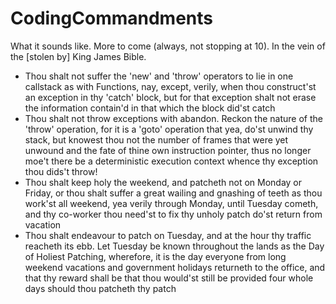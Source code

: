 # CodingCommandments
What it sounds like. More to come (always, not stopping at 10). In the vein of the [stolen by] King James Bible.

* Thou shalt not suffer the 'new' and 'throw' operators to lie in one callstack as with Functions, nay, except, verily, when thou construct'st an exception in thy 'catch' block, but for that exception shalt not erase the information contain'd in that which the block did'st catch
* Thou shalt not throw exceptions with abandon. Reckon the nature of the 'throw' operation, for it is a 'goto' operation that yea, do'st unwind thy stack, but knowest thou not the number of frames that were yet unwound and the fate of thine own instruction pointer, thus no longer moe't there be a deterministic execution context whence thy exception thou dids't throw!
* Thou shalt keep holy the weekend, and patcheth not on Monday or Friday, or thou shalt suffer a great wailing and gnashing of teeth as thou work'st all weekend, yea verily through Monday, until Tuesday cometh, and thy co-worker thou need'st to fix thy unholy patch do'st return from vacation
* Thou shalt endeavour to patch on Tuesday, and at the hour thy traffic reacheth its ebb. Let Tuesday be known throughout the lands as the Day of Holiest Patching, wherefore, it is the day everyone from long weekend vacations and government holidays returneth to the office, and that thy reward shall be that thou would'st still be provided four whole days should thou patcheth thy patch
